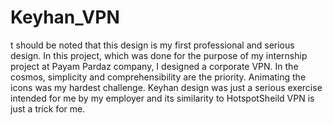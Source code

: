 # Keyhan_VPN
t should be noted that this design is my first professional and serious design. In this project, which was done for the purpose of my internship project at Payam Pardaz company, I designed a corporate VPN. In the cosmos, simplicity and comprehensibility are the priority. Animating the icons was my hardest challenge. Keyhan design was just a serious exercise intended for me by my employer and its similarity to HotspotSheild VPN is just a trick for me.
